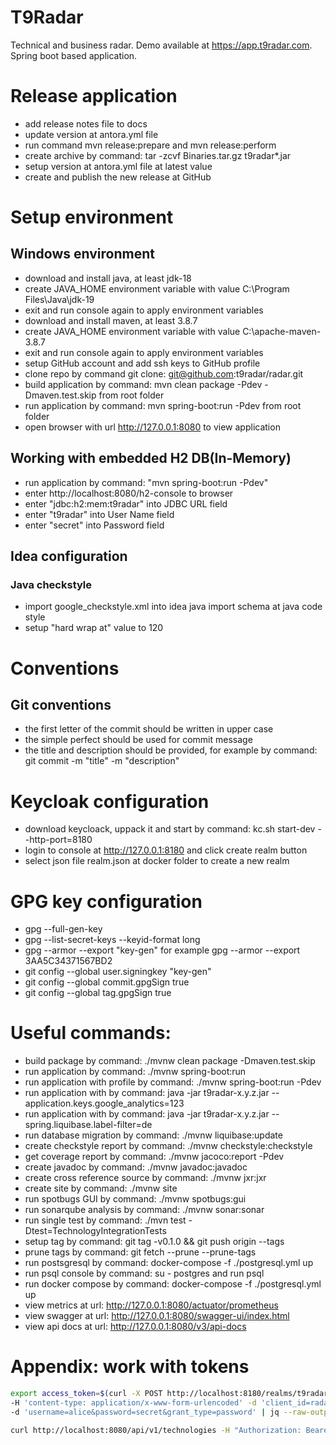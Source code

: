 # T9Radar
Technical and business radar. Demo available at https://app.t9radar.com. Spring boot based application.

# Release application
* add release notes file to docs
* update version at antora.yml file
* run command mvn release:prepare and mvn release:perform
* create archive by command: tar -zcvf Binaries.tar.gz t9radar*.jar
* setup version at antora.yml file at latest value
* create and publish the new release at GitHub

# Setup environment
## Windows environment
* download and install java, at least jdk-18
* create JAVA_HOME environment variable with value C:\Program Files\Java\jdk-19
* exit and run console again to apply environment variables
* download and install maven, at least 3.8.7
* create JAVA_HOME environment variable with value C:\apache-maven-3.8.7
* exit and run console again to apply environment variables
* setup GitHub account and add ssh keys to GitHub profile
* clone repo by command git clone: git@github.com:t9radar/radar.git
* build application by command: mvn clean package -Pdev -Dmaven.test.skip from root folder
* run application by command: mvn spring-boot:run -Pdev from root folder
* open browser with url http://127.0.0.1:8080 to view application

## Working with embedded H2 DB(In-Memory)
* run application by command: "mvn spring-boot:run -Pdev"
* enter http://localhost:8080/h2-console to browser
* enter "jdbc:h2:mem:t9radar" into JDBC URL field
* enter "t9radar" into User Name field
* enter "secret" into Password field

## Idea configuration
### Java checkstyle
* import google_checkstyle.xml into idea java import schema at java code style
* setup "hard wrap at" value to 120

# Conventions
## Git conventions
* the first letter of the commit should be written in upper case
* the simple perfect should be used for commit message
* the title and description should be provided, for example by command: git commit -m "title" -m "description"

# Keycloak configuration
* download keycloack, uppack it and start by command: kc.sh start-dev --http-port=8180
* login to console at http://127.0.0.1:8180 and click create realm button
* select json file realm.json at docker folder to create a new realm

# GPG key configuration
* gpg --full-gen-key
* gpg --list-secret-keys --keyid-format long
* gpg --armor --export "key-gen" for example gpg --armor --export 3AA5C34371567BD2
* git config --global user.signingkey "key-gen"
* git config --global commit.gpgSign true
* git config --global tag.gpgSign true

# Useful commands:
* build package by command: ./mvnw clean package -Dmaven.test.skip
* run application by command: ./mvnw spring-boot:run
* run application with profile by command: ./mvnw spring-boot:run -Pdev
* run application with by command: java -jar t9radar-x.y.z.jar --application.keys.google_analytics=123
* run application with by command: java -jar t9radar-x.y.z.jar --spring.liquibase.label-filter=de
* run database migration by command: ./mvnw liquibase:update
* create checkstyle report by command: ./mvnw checkstyle:checkstyle
* get coverage report by command: ./mvnw jacoco:report -Pdev
* create javadoc by command: ./mvnw javadoc:javadoc
* create cross reference source by command: ./mvnw jxr:jxr
* create site by command: ./mvnw site
* run spotbugs GUI by command: ./mvnw spotbugs:gui
* run sonarqube analysis by command: ./mvnw sonar:sonar
* run single test by command: ./mvn test -Dtest=TechnologyIntegrationTests
* setup tag by command: git tag -v0.1.0 && git push origin --tags
* prune tags by command: git fetch --prune --prune-tags
* run postsgresql by command: docker-compose -f ./postgresql.yml up
* run psql console by command: su - postgres and run psql
* run docker compose by command: docker-compose  -f ./postgresql.yml up
* view metrics at url: http://127.0.0.1:8080/actuator/prometheus
* view swagger at url: http://127.0.0.1:8080/swagger-ui/index.html
* view api docs at url: http://127.0.0.1:8080/v3/api-docs


# Appendix: work with tokens
```bash
export access_token=$(curl -X POST http://localhost:8180/realms/t9radar/protocol/openid-connect/token \
-H 'content-type: application/x-www-form-urlencoded' -d 'client_id=radar&client_secret=secret' \
-d 'username=alice&password=secret&grant_type=password' | jq --raw-output '.access_token' )
  ```

```bash
curl http://localhost:8080/api/v1/technologies -H "Authorization: Bearer "$access_token
```
